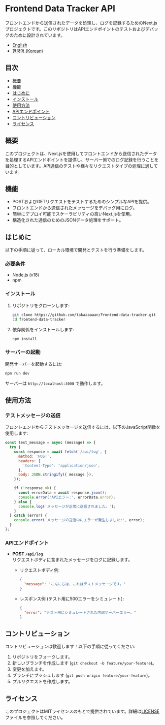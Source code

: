 # Frontend Data Tracker API

フロントエンドから送信されたデータを処理し、ログを記録するためのNext.jsプロジェクトです。このリポジトリはAPIエンドポイントのテストおよびデバッグのために設計されています。

- [English](./README.md)
- [한국어 (Korean)](./README_ko.md)

## 目次

- [概要](#概要)
- [機能](#機能)
- [はじめに](#はじめに)
- [インストール](#インストール)
- [使用方法](#使用方法)
- [APIエンドポイント](#apiエンドポイント)
- [コントリビューション](#コントリビューション)
- [ライセンス](#ライセンス)

## 概要

このプロジェクトは、Next.jsを使用してフロントエンドから送信されたデータを処理するAPIエンドポイントを提供し、サーバー側でのログ記録を行うことを目的としています。API通信のテストや様々なリクエストタイプの処理に適しています。

## 機能

- POSTおよびGETリクエストをテストするためのシンプルなAPIを提供。
- フロントエンドから送信されたメッセージをデバッグ用にログ。
- 簡単にデプロイ可能でスケーラビリティの高いNext.jsを使用。
- 構造化された通信のためのJSONデータ処理をサポート。

## はじめに

以下の手順に従って、ローカル環境で開発とテストを行う準備をします。

### 必要条件

- Node.js (v18)
- npm

### インストール

1. リポジトリをクローンします:

   ```bash
   git clone https://github.com/takaaaaaan/Frontend-data-tracker.git
   cd frontend-data-tracker
   ```

2. 依存関係をインストールします:

   ```bash
   npm install
   ```

### サーバーの起動

開発サーバーを起動するには:

```bash
npm run dev
```

サーバーは `http://localhost:3000` で動作します。

## 使用方法

### テストメッセージの送信

フロントエンドからテストメッセージを送信するには、以下のJavaScript関数を使用します:

```javascript
const test_message = async (message) => {
  try {
    const response = await fetch('/api/log', {
      method: 'POST',
      headers: {
        'Content-Type': 'application/json',
      },
      body: JSON.stringify({ message }),
    });

    if (!response.ok) {
      const errorData = await response.json();
      console.error('APIエラー:', errorData.error);
    } else {
      console.log('メッセージが正常に送信されました。');
    }
  } catch (error) {
    console.error('メッセージの送信中にエラーが発生しました:', error);
  }
};
```

### APIエンドポイント

- **POST `/api/log`**  
  リクエストボディに含まれたメッセージをログに記録します。

  - リクエストボディ例:

    ```json
    {
      "message": "こんにちは、これはテストメッセージです。"
    }
    ```

  - レスポンス例 (テスト用に500エラーをシミュレート):

    ```json
    {
      "error": "テスト用にシミュレートされた内部サーバーエラー。"
    }
    ```

## コントリビューション

コントリビューションは歓迎します！以下の手順に従ってください:

1. リポジトリをフォークします。
2. 新しいブランチを作成します (`git checkout -b feature/your-feature`)。
3. 変更を加えます。
4. ブランチにプッシュします (`git push origin feature/your-feature`)。
5. プルリクエストを作成します。

## ライセンス

このプロジェクトはMITライセンスのもとで提供されています。詳細は[LICENSE](./LICENSE)ファイルを参照してください。